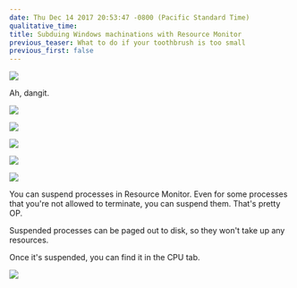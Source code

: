 ```yaml
---
date: Thu Dec 14 2017 20:53:47 -0800 (Pacific Standard Time)
qualitative_time: 
title: Subduing Windows machinations with Resource Monitor
previous_teaser: What to do if your toothbrush is too small
previous_first: false
---
```

![](https://i.imgur.com/4q6NYNP.png)

Ah, dangit.

![](https://i.imgur.com/qJ8nK28.png)

![](https://i.imgur.com/sUHZ4E0.png)

![](https://i.imgur.com/o52du4j.png)

![](https://i.imgur.com/OxsFz3W.png)

![](https://frinkiac.com/video/S03E12/sUb-0EC70WNg9z14dCuDKsixlQE=.gif)

You can suspend processes in Resource Monitor.
Even for some processes that you're not allowed to terminate, you can suspend them.
That's pretty OP.

Suspended processes can be paged out to disk, so they won't take up any resources.

Once it's suspended, you can find it in the CPU tab.

![](https://i.imgur.com/pJ6F5zs.png)
